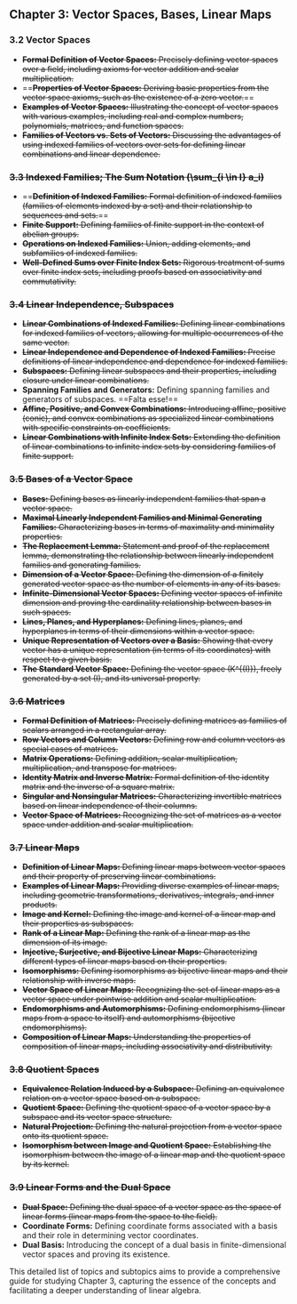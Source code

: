 ## Chapter 3: Vector Spaces, Bases, Linear Maps

### 3.2 Vector Spaces

- ~~**Formal Definition of Vector Spaces:**  Precisely defining vector spaces over a field, including axioms for vector addition and scalar multiplication.~~
- ==~~**Properties of Vector Spaces:**  Deriving basic properties from the vector space axioms, such as the existence of a zero vector.~~==
- ~~**Examples of Vector Spaces:**  Illustrating the concept of vector spaces with various examples, including real and complex numbers, polynomials, matrices, and function spaces.~~
- ~~**Families of Vectors vs. Sets of Vectors:**  Discussing the advantages of using indexed families of vectors over sets for defining linear combinations and linear dependence.~~

### ~~3.3 Indexed Families; The Sum Notation (\sum_{i \in I} a_i)~~

- ==~~**Definition of Indexed Families:**  Formal definition of indexed families (families of elements indexed by a set) and their relationship to sequences and sets.~~==
- ~~**Finite Support:**  Defining families of finite support in the context of abelian groups.~~
- ~~**Operations on Indexed Families:**  Union, adding elements, and subfamilies of indexed families.~~
- ~~**Well-Defined Sums over Finite Index Sets:**  Rigorous treatment of sums over finite index sets, including proofs based on associativity and commutativity.~~

### ~~3.4 Linear Independence, Subspaces~~

- ~~**Linear Combinations of Indexed Families:**  Defining linear combinations for indexed families of vectors, allowing for multiple occurrences of the same vector.~~
- ~~**Linear Independence and Dependence of Indexed Families:**  Precise definitions of linear independence and dependence for indexed families.~~
- ~~**Subspaces:**  Defining linear subspaces and their properties, including closure under linear combinations.~~
- **Spanning Families and Generators:**  Defining spanning families and generators of subspaces. ==Falta esse!==
- ~~**Affine, Positive, and Convex Combinations:**  Introducing affine, positive (conic), and convex combinations as specialized linear combinations with specific constraints on coefficients.~~
- ~~**Linear Combinations with Infinite Index Sets:**  Extending the definition of linear combinations to infinite index sets by considering families of finite support.~~

### ~~3.5 Bases of a Vector Space~~

- ~~**Bases:**  Defining bases as linearly independent families that span a vector space.~~
- ~~**Maximal Linearly Independent Families and Minimal Generating Families:**  Characterizing bases in terms of maximality and minimality properties.~~
- ~~**The Replacement Lemma:**  Statement and proof of the replacement lemma, demonstrating the relationship between linearly independent families and generating families.~~
- ~~**Dimension of a Vector Space:**  Defining the dimension of a finitely generated vector space as the number of elements in any of its bases.~~
- ~~**Infinite-Dimensional Vector Spaces:**  Defining vector spaces of infinite dimension and proving the cardinality relationship between bases in such spaces.~~
- ~~**Lines, Planes, and Hyperplanes:**  Defining lines, planes, and hyperplanes in terms of their dimensions within a vector space.~~
- ~~**Unique Representation of Vectors over a Basis:**  Showing that every vector has a unique representation (in terms of its coordinates) with respect to a given basis.~~
- ~~**The Standard Vector Space:**  Defining the vector space (K^{(I)}), freely generated by a set (I), and its universal property.~~

### ~~3.6 Matrices~~

- ~~**Formal Definition of Matrices:**  Precisely defining matrices as families of scalars arranged in a rectangular array.~~
- ~~**Row Vectors and Column Vectors:**  Defining row and column vectors as special cases of matrices.~~
- ~~**Matrix Operations:**  Defining addition, scalar multiplication, multiplication, and transpose for matrices.~~
- ~~**Identity Matrix and Inverse Matrix:**  Formal definition of the identity matrix and the inverse of a square matrix.~~
- ~~**Singular and Nonsingular Matrices:**  Characterizing invertible matrices based on linear independence of their columns.~~
- ~~**Vector Space of Matrices:**  Recognizing the set of matrices as a vector space under addition and scalar multiplication.~~

### ~~3.7 Linear Maps~~

- ~~**Definition of Linear Maps:**  Defining linear maps between vector spaces and their property of preserving linear combinations.~~
- ~~**Examples of Linear Maps:**  Providing diverse examples of linear maps, including geometric transformations, derivatives, integrals, and inner products.~~
- ~~**Image and Kernel:**  Defining the image and kernel of a linear map and their properties as subspaces.~~
- ~~**Rank of a Linear Map:**  Defining the rank of a linear map as the dimension of its image.~~
- ~~**Injective, Surjective, and Bijective Linear Maps:**  Characterizing different types of linear maps based on their properties.~~
- ~~**Isomorphisms:**  Defining isomorphisms as bijective linear maps and their relationship with inverse maps.~~
- ~~**Vector Space of Linear Maps:**  Recognizing the set of linear maps as a vector space under pointwise addition and scalar multiplication.~~
- ~~**Endomorphisms and Automorphisms:**  Defining endomorphisms (linear maps from a space to itself) and automorphisms (bijective endomorphisms).~~
- ~~**Composition of Linear Maps:**  Understanding the properties of composition of linear maps, including associativity and distributivity.~~

### ~~3.8 Quotient Spaces~~

- ~~**Equivalence Relation Induced by a Subspace:**  Defining an equivalence relation on a vector space based on a subspace.~~
- ~~**Quotient Space:**  Defining the quotient space of a vector space by a subspace and its vector space structure.~~
- ~~**Natural Projection:**  Defining the natural projection from a vector space onto its quotient space.~~
- ~~**Isomorphism between Image and Quotient Space:**  Establishing the isomorphism between the image of a linear map and the quotient space by its kernel.~~

### ~~3.9 Linear Forms and the Dual Space~~

- ~~**Dual Space:**  Defining the dual space of a vector space as the space of linear forms (linear maps from the space to the field).~~
- **Coordinate Forms:**  Defining coordinate forms associated with a basis and their role in determining vector coordinates.
- **Dual Basis:**  Introducing the concept of a dual basis in finite-dimensional vector spaces and proving its existence.

This detailed list of topics and subtopics aims to provide a comprehensive guide for studying Chapter 3, capturing the essence of the concepts and facilitating a deeper understanding of linear algebra.